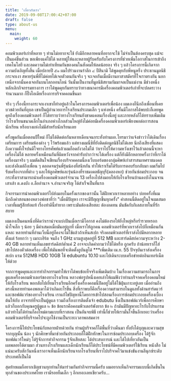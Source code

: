 ```yaml
---
title: 'เกี่ยวกับเรา'
date: 2019-09-08T17:00:42+07:00
draft: false
type: about-us
menu:
  main:
    weight: 60
---
```


คอมพิวเตอร์เก่าที่หลาย ๆ ท่านไม่อยากจะใช้ ยังมีอีกหลายคนที่อยากจะใช้ ไม่จำเป็นต้องครบชุด แม้จะเป็นแค่ชิ้นส่วน ขอเพียงแค่ใช้ได้ หลายผู้ให้และหลายผู้รับครับกับโครงการที่ช่วยเพิ่มโอกาสในการเข้าถึงเทคโนโลยี และลดความไม่เท่าเทียมกันของคนในสังคมให้ลดน้อยลง จริง ๆ แล้วโครงการนี้เกิดจากความบังเอิญทั้งสิ้น เมื่อปลายปี ๕๑ ผมไปร่วมงานรำลึก ๔ ปีสึนามิ ได้พูดคุยกับพี่หนูหริ่ง ประธานมูลนิธิกระจกเงา สหายรุ่นพี่ที่ไม่ค่อยได้เจอตัวตนกันจริง ๆ จะเจอกันเมื่อมีงานอาสาสมัครที่ใจเราตรงกัน นอกเหนือจากนั้นคงเจอกันบนโลกออนไลน์ วันนั้นเป็นงานที่มูลนิธิสยามกัมมาจลเป็นแม่งาน มีช่วงหนึ่งหลักเลิกกิจกรรมทางการ เราได้พูดคุยกันทราบว่าทางธนาคารมีเครื่องคอมพิวเตอร์เก่าที่จะปลดระวางจำนวนมาก ก็ปิ๊งไอเดียเรื่องการบริจาคคอมขึ้นมา

จริง ๆ เรื่องนี้ทางกระจกเงาเขาก็ทำอยู่แล้วในโครงการคอมพิวเตอร์เพื่อน้อง ผมเองก็นึกถึงเพื่อนที่เคยบวชด้วยกันที่อุบล เขาเป็นผู้อำนวยการโรงเรียนประถมเล็ก ๆ แห่งหนึ่ง ครั้นมีโอกาสได้พบปะก็เลยพูดคุยถึงเรื่องคอมพิวเตอร์ ก็ได้ทราบว่าทางโรงเรียนยังขาดแคลนเรื่องนี้อยู่ และภายหลังก็ได้ทราบเพิ่มเติมว่าโรงเรียนขนาดเล็กในอำเภอห่างไกลส่วนใหญ่ยังไม่ค่อยมีเครื่องคอมพิวเตอร์เพียงพอต่อการสอนนักเรียน หรือบางแห่งไม่มีสำหรับนักเรียนเลย

ครั้งพูดกันเมื่อตอนปีใหม่ ก็ไม่ได้ติดต่อกันหลายเดือนจนกระทั่งท่านผอ.โทรมาว่าแจ้งข่าวว่าได้เดินเรื่องเตรียมการ เตรียมห้องต่าง ๆ ไว้พร้อมแล้ว แต่ทางผมนี่ซิที่ยังติดต่อมูลนิธิไม่ได้เลย นึกถึงเสียงที่แสดงถึงความตั้งใจปนดีใจทางโทรศัพท์แล้วผมก็อดกังวลไม่ได้ ว่าเราไปให้ความหวังเขาไว้แล้วตอนนี้จะหาเครื่องไม่ได้ หลายครั้งเหมือนกันที่ผิดหวังจากคำรับปากว่าจะได้เครื่อง แต่ก็ยังมีอีกหลายครั้งกว่าที่เราได้เครื่องมาจริง ๆ ผมตัดสินใจเขียนเรื่องบริจาคคอมนี้ลงเว็บบอร์ดของกลุ่มศิษย์เก่าสารสนเทศราชมงคล และส่งอีเมล์ถึงเพื่อน ๆ ตลอดจนรุ่นพี่รุ่นน้องที่สนิทกัน ทำให้เราเริ่มได้รับการตอบรับกลับมา ผมเริ่มไปรับเครื่องจากที่ต่าง ๆ และให้ลูกศิษย์และรุ่นน้องที่ราชมงคลธัญบุรี(คลองหก) ช่วยกันซ่อมประกอบ จนกระทั่งเราสามารถนำเครื่องคอมพิวเตอร์จำนวน 13 เครื่องไปส่งมอบให้กับโรงเรียนบ้านดงบังโนนจานเสาเล้า ต.ดงบัง อ.ลืออำนาจ จ.อำนาจเจริญ ได้สำเร็จเป็นที่แรก

กิจกรรมการนำคอมพิวเตอร์ไปส่งมอบในครั้งแรกของเรานั้น ได้ฝึกพวกเราหลายอย่าง บ่อยครั้งที่ผมนึกถึงคำสอนของหลวงพ่อชาที่ว่า "เมื่อมีปัญหา เราจะมีปัญญาขึ้นทุกครั้ง" คำสอนนี้ติดอยู่ในใจผมเสมอเวลาที่ผมรู้สึกท้อแท้ เรื่องทำดีนี้ทำยาก เพราะมันต้องเสียสละ ต้องอดทน มันขัดกับกิเลสภายในที่รักสบาย

ผมเองเป็นคนหนึ่งที่คิดว่าเราน่าจะแบ่งปันเมื่อเรามีโอกาส คงไม่ต้องรอให้ยิ่งใหญ่หรือร่ำรวยหรอก น้ำใจเล็ก ๆ น้อย ๆ มีค่าเสมอเมื่อมันอยู่ถูกที่ เมื่อเราให้ถูกคน คอมพิวเตอร์ที่พวกเราส่งไปก็เหมือนกันแหละ หลายท่านที่อ่านเว็บนี้อยู่ก็คงจะไม่ใช้แล้วถ้าเห็นสเปก จริงคอมพิวเตอร์ที่เราส่งไปมีหลากหลายตั้งแต่ ร้อยกว่า ๆ เมกะเฮิร์ต จนถึง 1 GHz แรมสูงสุดอยู่ที่ 512 MB และฮาร์ดดิสก์ความจุระหว่าง 2-40 GB หลายท่านเห็นเลขฮาร์ดดิสก์ต่ำแค่ 2 อาจจะเกิดคำถามว่าใช้ได้หรือ ถูกครับ ถ้าน้อยเราก็ใส่เข้าไปสองตัวต่อเครื่อง เพื่อให้มันพอที่จะติดตั้งอูบันตูได้ \*\*\*เพิ่มเติม เม.ย. 55 ปัจจุบันเราส่งเครื่องสเปก แรม 512MB HDD 10GB ใช้ edubuntu 10.10 และไปเดินระบบเครือข่ายต่ออินเทอร์เน็ตให้ด้วย

จากการพูดคุยและการทำกิจกรรมทำให้เราได้พบข้อเท็จจริงเพิ่มเติมบ้าง ในเรื่องความสามารถในการดูแลเครื่องคอมพิวเตอร์ของทางโรงเรียน หลวงพ่อรูปหนึ่งเคยเล่าให้ผมฟังว่าท่านบริจาคเครื่องคอมใหม่ให้กับโรงเรียน พอกลับไปเยี่ยมโรงเรียนอีกครั้งเครื่องคอมนี้ปิดอยู่ไม่ได้ใช้ฝุ่นเกาะอยู่เลย เมื่ออ่านถึงตรงนี้หลายท่านคงพอเดาได้ว่าเกิดอะไรขึ้น สิ่งที่เราพบก็คือเรื่องความสามารถในดูแลทั้งด้านฮาร์ดแวร์และซอฟต์แวร์ของทางโรงเรียน เราแก้ไขปัญหานี้โดยการเข้าไปสอนเรื่องการซ่อมประกอบเครื่องเบื้องต้นให้กับ อาจารย์ที่จะเป็นผู้ดูแล รวมถึงเรื่องการติดตั้งเจ้า edubutu ซึ่งเป็นซอฟต์แวร์เพื่อการศึกษา แล้วก็บอกกับคุณครูผู้ดูแล ๒ ข้อ ข้อแรกคือคอมพิวเตอร์พังยาก ข้อ ๒ ถ้ามันมีปัญหาอะไรกับโปรแกรมแล้วทำไม่ได้ท่านก็ลงใหม่ตามแบบที่เราสอน เป็นอันจบพิธี เท่านี้ก็ช่วยให้เรามั่นใจขึ้นอีกเยอะว่าเครื่องคอมพิวเตอร์ที่บริจาคไปจะถูกใช้งานเป็นระยะเวลาพอสมควร

โครงการนี้ให้ประโยชน์กับหลายฝ่ายด้วยกัน ท่านผู้บริจาคก็ได้พื้นที่ว่างคืนมา ทั้งยังได้บุญและความสุขจากบุญนั้น น้อง ๆ นักศึกษาที่มาช่วยกันประกอบก็ได้ฝึกทักษะในการซ่อมประกอบเครื่อง ได้รู้จักซอฟต์แวร์ใหม่ๆ ได้รู้จักการทำกิจกรรม รู้จักเสียสละ ได้ประสบการณ์ และได้ไปเที่ยวอันเป็นผลพลอยได้ตามมา ส่วนทางโรงเรียนและเด็กนักเรียนก็ได้ประโยชน์ที่มีคอมพิวเตอร์ใช้เรียน หนังสือ ไม่แน่นะครับสักวันหนึ่งเราอาจเห็นเด็กนักเรียนจากโรงเรียนที่เราไปบริจาคไว้มาแข่งขันงานลีนุกซ์ระดับประเทศก็เป็นได้

สุดท้ายผมก็อยากเชิญชวนทุกท่านให้มาร่วมกันทำกิจกรรมนี้ครับ ผมอยากเห็นกิจกรรมแบบนี้เกิดขึ้นในทุกส่วนของประเทศไทย เรามีรอยยิ้มเล็ก ๆ อีกเยอะเลยเชียวครับ...
